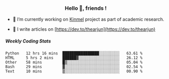 <h3 align="center">Hello 👋, friends !</h3>

- 🔭 I’m currently working on [Kinmel](https://github.com/thearjun/kinmel) project as part of academic research.

- 📝 I write articles on [https://dev.to/thearjun](https://dev.to/thearjun)


##### Weekly Coding Stats
<!--START_SECTION:waka-->
```text
Python   12 hrs 16 mins  ████████████████░░░░░░░░░   63.61 % 
HTML     5 hrs 2 mins    ██████▓░░░░░░░░░░░░░░░░░░   26.12 % 
Other    58 mins         █▒░░░░░░░░░░░░░░░░░░░░░░░   05.04 % 
Bash     29 mins         ▓░░░░░░░░░░░░░░░░░░░░░░░░   02.54 % 
Text     10 mins         ▒░░░░░░░░░░░░░░░░░░░░░░░░   00.90 % 
```
<!--END_SECTION:waka-->
